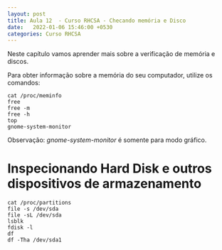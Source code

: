 ```yaml
---
layout: post
title: Aula 12  - Curso RHCSA - Checando memória e Disco
date:   2022-01-06 15:46:00 +0530
categories: Curso RHCSA
---
```

Neste capítulo vamos aprender mais sobre a verificação de memória e discos.

Para obter informação sobre a memória do seu computador, utilize os comandos:

```
cat /proc/meminfo
free
free -m
free -h
top
gnome-system-monitor
```

Observação: *gnome-system-monitor* é somente para modo gráfico.



# Inspecionando Hard Disk e outros dispositivos de armazenamento

```
cat /proc/partitions
file -s /dev/sda
file -sL /dev/sda
lsblk
fdisk -l
df
df -Tha /dev/sda1
```
